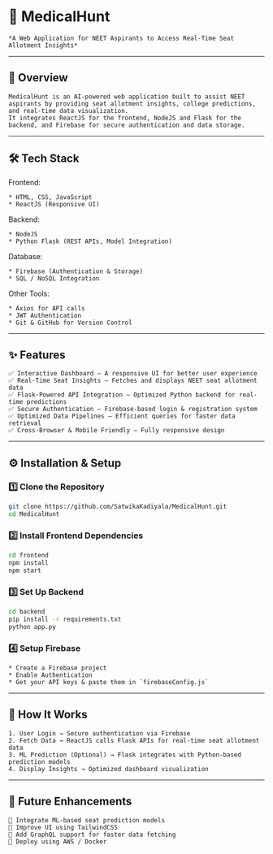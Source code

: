 # 🏥 MedicalHunt

    *A Web Application for NEET Aspirants to Access Real-Time Seat Allotment Insights*

---

## 🚀 Overview

    MedicalHunt is an AI-powered web application built to assist NEET aspirants by providing seat allotment insights, college predictions, and real-time data visualization.
    It integrates ReactJS for the frontend, NodeJS and Flask for the backend, and Firebase for secure authentication and data storage.

---

## 🛠️ Tech Stack

Frontend:

    * HTML, CSS, JavaScript
    * ReactJS (Responsive UI)

Backend:

    * NodeJS
    * Python Flask (REST APIs, Model Integration)

Database:

    * Firebase (Authentication & Storage)
    * SQL / NoSQL Integration

Other Tools:

    * Axios for API calls
    * JWT Authentication
    * Git & GitHub for Version Control

---

## ✨ Features

    ✅ Interactive Dashboard – A responsive UI for better user experience
    ✅ Real-Time Seat Insights – Fetches and displays NEET seat allotment data 
    ✅ Flask-Powered API Integration – Optimized Python backend for real-time predictions
    ✅ Secure Authentication – Firebase-based login & registration system
    ✅ Optimized Data Pipelines – Efficient queries for faster data retrieval
    ✅ Cross-Browser & Mobile Friendly – Fully responsive design

---


## ⚙️ Installation & Setup

### 1️⃣ Clone the Repository

```bash
git clone https://github.com/SatwikaKadiyala/MedicalHunt.git
cd MedicalHunt
```

### 2️⃣ Install Frontend Dependencies

```bash
cd frontend
npm install
npm start
```

### 3️⃣ Set Up Backend

```bash
cd backend
pip install -r requirements.txt
python app.py
```

### 4️⃣ Setup Firebase

    * Create a Firebase project
    * Enable Authentication
    * Get your API keys & paste them in `firebaseConfig.js`

---

## 🧠 How It Works

    1. User Login → Secure authentication via Firebase
    2. Fetch Data → ReactJS calls Flask APIs for real-time seat allotment data
    3. ML Prediction (Optional) → Flask integrates with Python-based prediction models
    4. Display Insights → Optimized dashboard visualization

---

## 📌 Future Enhancements

    🔹 Integrate ML-based seat prediction models
    🔹 Improve UI using TailwindCSS
    🔹 Add GraphQL support for faster data fetching
    🔹 Deploy using AWS / Docker
